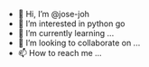 - 👋 Hi, I’m @jose-joh
- 👀 I’m interested in python go
- 🌱 I’m currently learning ...
- 💞️ I’m looking to collaborate on ...
- 📫 How to reach me ...

<!---
jose-joh/jose-joh is a ✨ special ✨ repository because its `README.md` (this file) appears on your GitHub profile.
You can click the Preview link to take a look at your changes.
--->
